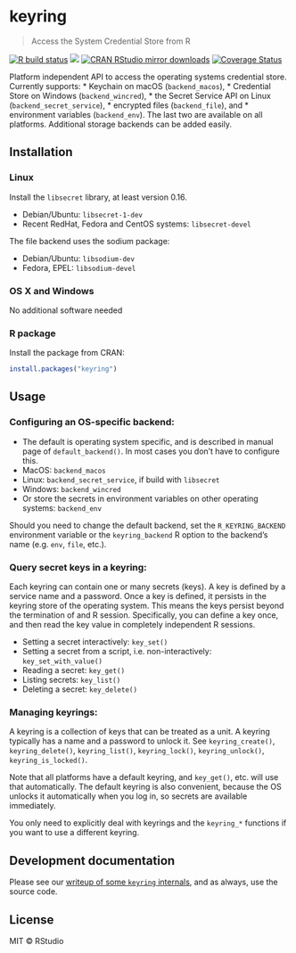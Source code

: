 
# keyring

> Access the System Credential Store from R

<!-- badges: start -->

[![R build
status](https://github.com/r-lib/keyring/workflows/R-CMD-check/badge.svg)](https://github.com/r-lib/keyring/actions)
[![](https://www.r-pkg.org/badges/version/keyring)](https://www.r-pkg.org/pkg/keyring)
[![CRAN RStudio mirror
downloads](https://cranlogs.r-pkg.org/badges/keyring)](https://www.r-pkg.org/pkg/keyring)
[![Coverage
Status](https://img.shields.io/codecov/c/github/r-lib/keyring/master.svg)](https://codecov.io/github/r-lib/keyring?branch=master)
<!-- badges: end -->

Platform independent API to access the operating systems credential
store. Currently supports: \* Keychain on macOS (`backend_macos`), \*
Credential Store on Windows (`backend_wincred`), \* the Secret Service
API on Linux (`backend_secret_service`), \* encrypted files
(`backend_file`), and \* environment variables (`backend_env`). The last
two are available on all platforms. Additional storage backends can be
added easily.

## Installation

### Linux

Install the `libsecret` library, at least version 0.16.

  - Debian/Ubuntu: `libsecret-1-dev`
  - Recent RedHat, Fedora and CentOS systems: `libsecret-devel`

The file backend uses the sodium package:

  - Debian/Ubuntu: `libsodium-dev`
  - Fedora, EPEL: `libsodium-devel`

### OS X and Windows

No additional software needed

### R package

Install the package from CRAN:

``` r
install.packages("keyring")
```

## Usage

### Configuring an OS-specific backend:

  - The default is operating system specific, and is described in manual
    page of `default_backend()`. In most cases you don’t have to
    configure this.
  - MacOS: `backend_macos`
  - Linux: `backend_secret_service`, if build with `libsecret`
  - Windows: `backend_wincred`
  - Or store the secrets in environment variables on other operating
    systems: `backend_env`

Should you need to change the default backend, set the
`R_KEYRING_BACKEND` environment variable or the `keyring_backend` R
option to the backend’s name (e.g. `env`, `file`, etc.).

### Query secret keys in a keyring:

Each keyring can contain one or many secrets (keys). A key is defined by
a service name and a password. Once a key is defined, it persists in the
keyring store of the operating system. This means the keys persist
beyond the termination of and R session. Specifically, you can define a
key once, and then read the key value in completely independent R
sessions.

  - Setting a secret interactively: `key_set()`
  - Setting a secret from a script, i.e. non-interactively:
    `key_set_with_value()`
  - Reading a secret: `key_get()`
  - Listing secrets: `key_list()`
  - Deleting a secret: `key_delete()`

### Managing keyrings:

A keyring is a collection of keys that can be treated as a unit. A
keyring typically has a name and a password to unlock it. See
`keyring_create()`, `keyring_delete()`, `keyring_list()`,
`keyring_lock()`, `keyring_unlock()`, `keyring_is_locked()`.

Note that all platforms have a default keyring, and `key_get()`, etc.
will use that automatically. The default keyring is also convenient,
because the OS unlocks it automatically when you log in, so secrets are
available immediately.

You only need to explicitly deal with keyrings and the `keyring_*`
functions if you want to use a different keyring.

## Development documentation

Please see our [writeup of some `keyring`
internals](https://github.com/r-lib/keyring/blob/master/inst/development-notes.md),
and as always, use the source code.

## License

MIT © RStudio
